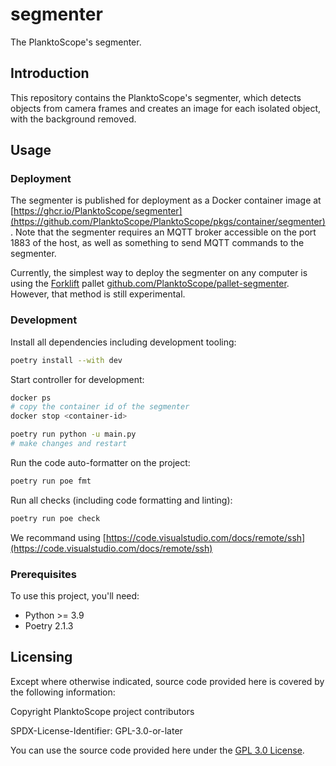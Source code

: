 # segmenter

The PlanktoScope's segmenter.

## Introduction

This repository contains the PlanktoScope's segmenter, which detects objects from camera frames and creates an image for each isolated object, with the background removed.

## Usage

### Deployment

The segmenter is published for deployment as a Docker container image at [https://ghcr.io/PlanktoScope/segmenter](https://github.com/PlanktoScope/PlanktoScope/pkgs/container/segmenter). Note that the segmenter requires an MQTT broker accessible on the port 1883 of the host, as well as something to send MQTT commands to the segmenter.

Currently, the simplest way to deploy the segmenter on any computer is using the [Forklift](https://github.com/PlanktoScope/forklift) pallet [github.com/PlanktoScope/pallet-segmenter](https://github.com/PlanktoScope/pallet-segmenter). However, that method is still experimental.

### Development

Install all dependencies including development tooling:

```sh
poetry install --with dev
```

Start controller for development:

```sh
docker ps
# copy the container id of the segmenter
docker stop <container-id>

poetry run python -u main.py
# make changes and restart
```

Run the code auto-formatter on the project:

```sh
poetry run poe fmt
```

Run all checks (including code formatting and linting):

```sh
poetry run poe check
```

We recommand using [https://code.visualstudio.com/docs/remote/ssh](https://code.visualstudio.com/docs/remote/ssh)

### Prerequisites

To use this project, you'll need:

- Python >= 3.9
- Poetry 2.1.3

## Licensing

Except where otherwise indicated, source code provided here is covered by the following information:

Copyright PlanktoScope project contributors

SPDX-License-Identifier: GPL-3.0-or-later

You can use the source code provided here under the [GPL 3.0 License](https://www.gnu.org/licenses/gpl-3.0.en.html).
